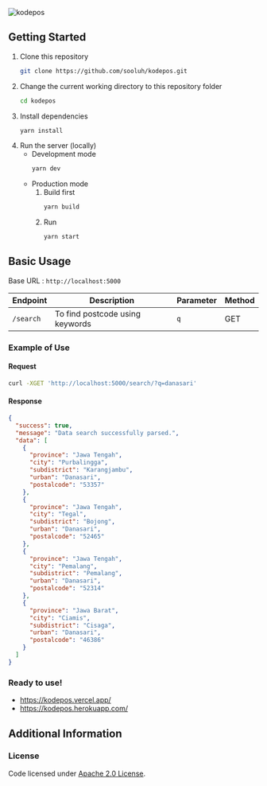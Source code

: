 ![kodepos](https://socialify.git.ci/sooluh/kodepos/image?description=1&descriptionEditable=Indonesian%20postal%20code%20search%20API%20by%20place%20name%2C%20village%20or%20city.&font=Raleway&forks=1&issues=1&logo=https%3A%2F%2Fraw.githubusercontent.com%2Ftwitter%2Ftwemoji%2Fmaster%2Fassets%2Fsvg%2F1f4ee.svg&name=1&owner=1&pattern=Charlie%20Brown&pulls=1&stargazers=1&theme=Dark)

## Getting Started

1. Clone this repository
   ```bash
   git clone https://github.com/sooluh/kodepos.git
   ```
2. Change the current working directory to this repository folder
   ```bash
   cd kodepos
   ```
3. Install dependencies
   ```bash
   yarn install
   ```
4. Run the server (locally)
   - Development mode
     ```bash
     yarn dev
     ```
   - Production mode
     1. Build first
        ```bash
        yarn build
        ```
     2. Run
        ```bash
        yarn start
        ```

## Basic Usage

Base URL : `http://localhost:5000`

| Endpoint  | Description                     | Parameter | Method |
| --------- | ------------------------------- | --------- | ------ |
| `/search` | To find postcode using keywords | `q`       | GET    |

### Example of Use

#### Request

```bash
curl -XGET 'http://localhost:5000/search/?q=danasari'
```

#### Response

```json
{
  "success": true,
  "message": "Data search successfully parsed.",
  "data": [
    {
      "province": "Jawa Tengah",
      "city": "Purbalingga",
      "subdistrict": "Karangjambu",
      "urban": "Danasari",
      "postalcode": "53357"
    },
    {
      "province": "Jawa Tengah",
      "city": "Tegal",
      "subdistrict": "Bojong",
      "urban": "Danasari",
      "postalcode": "52465"
    },
    {
      "province": "Jawa Tengah",
      "city": "Pemalang",
      "subdistrict": "Pemalang",
      "urban": "Danasari",
      "postalcode": "52314"
    },
    {
      "province": "Jawa Barat",
      "city": "Ciamis",
      "subdistrict": "Cisaga",
      "urban": "Danasari",
      "postalcode": "46386"
    }
  ]
}
```

### Ready to use!

- https://kodepos.vercel.app/
- https://kodepos.herokuapp.com/

## Additional Information

### License

Code licensed under [Apache 2.0 License](https://github.com/sooluh/kodepos/blob/main/LICENSE).
